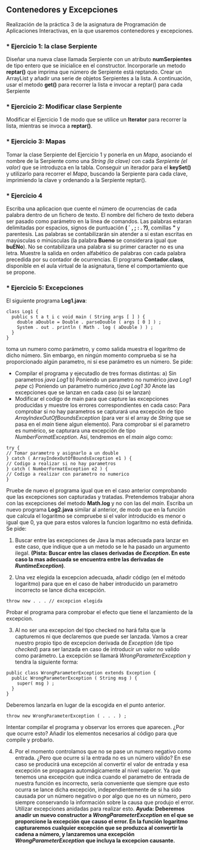 ## Contenedores y Excepciones
Realización de la práctica 3 de la asignatura de Programación de Aplicaciones Interactivas, en la que usaremos contenedores y 
excepciones.

### * Ejercicio 1: la clase Serpiente
Diseñar una nueva clase llamada Serpiente con un atributo **numSerpientes** de tipo entero que se inicialice en el constructor.
Incorporarle un metodo **reptar()** que imprima que número de Serpiente está reptando. Crear un ArrayList y añadir una serie de 
objetos Serpientes a la lista. A continuación, usar el metodo **get()** para recorrer la lista e invocar a reptar() para cada 
Serpiente

### *  Ejercicio 2: Modificar clase Serpiente
Modificar el Ejercicio 1 de modo que se utilice un **Iterator** para recorrer la lista, mientras se invoca a **reptar()**.

### * Ejercicio 3: Mapas
Tomar la clase Serpiente del Ejercicio 1 y ponerla en un *Mapa*, asociando el nombre de la Serpiente como una *String (la clave)* 
con cada *Serpiente (el valor)* que se introduzca en la tabla. Conseguir un iterador para el **keySet()** y utilizarlo para recorrer 
el *Mapa*, buscando la Serpiente para cada clave, imprimiendo la clave y ordenando a la Serpiente reptar().

### * Ejercicio 4
Escriba una aplicacion que cuente el número de ocurrencias de cada palabra dentro de un fichero de texto. El nombre del fichero 
de texto debera ser pasado como parámetro en la línea de comandos. Las palabras estaran delimitadas por espacios, signos de 
puntuación **( ´ , ; : . ?)**, comillas **"** y parentesis. Las palabras se contabilizarán sin atender a si estan escritas en 
mayúsculas o minúsculas (la palabra **Bueno** se considerara igual que **buENo**). No se contabilizara una palabra si su primer 
caracter no es una letra. Muestre la salida en orden alfabético de palabras con cada palabra precedida por su contador de ocurrencias.
El programa **Contador.class**, disponible en el aula virtual de la asignatura, tiene el comportamiento que se propone.

### * Ejercicio 5: Excepciones
El siguiente programa **Log1.java**:
```
class Log1 {
  public s t a t i c void main ( String args [ ] ) {
    double aDouble = Double . parseDouble ( args [ 0 ] ) ;
    System . out . println ( Math . log ( aDouble ) ) ;
  }
}
```
toma un numero como parámetro, y como salida muestra el logaritmo de dicho número. Sin embargo, en ningún momento comprueba si se 
ha proporcionado algún parametro, ni si ese parámetro es un número. Se pide: 
* Compilar el programa y ejecutadlo de tres formas distintas:
  a) Sin parametros
  *java Log1*
  b) Poniendo un parametro no numérico
  *java Log1 pepe*
  c) Poniendo un parametro numérico
  *java Log1 30*
Anote las excepciones que se lanzan en cada caso (si se lanzan)
* Modificar el codigo de main para que capture las excepciones producidas y muestre los errores correspondientes en cada caso:
Para comprobar si no hay parametros se capturará una excepción de tipo *ArrayIndexOutOfBoundsException* (para ver si el array de 
*String* que se pasa en el *main* tiene algun elemento). Para comprobar si el parametro es numérico, se capturara una excepción 
de tipo *NumberFormatException*. Así, tendremos en el *main* algo como:
```
try {
// Tomar parametro y asignarlo a un double
} catch ( ArrayIndexOutOfBoundsException e1 ) {
// Codigo a realizar si no hay parametros
} catch ( NumberFormatException e2 ) {
// Codigo a realizar con parametro no numerico
}
```
Pruebe de nuevo el programa igual que en el caso anterior comprobando que las excepciones son capturadas y tratadas.
Pretendemos trabajar ahora con las excepciones del metodo **Math.log** y no con las del *main*. Escriba un nuevo programa 
**Log2.java** similar al anterior, de modo que en la función que calcula el logaritmo se compruebe si el valor introducido es menor 
o igual que 0, ya que para estos valores la funcion logaritmo no está definida. Se pide: 
1. Buscar entre las excepciones de Java la mas adecuada para lanzar en este caso, que indique que a un metodo se le ha pasado un 
argumento ilegal. **(Pista: Buscar entre las clases derivadas de *Exception*. En este caso la mas adecuada se encuentra entre las derivadas de *RuntimeException*)**.

2. Una vez elegida la excepcion adecuada, añadir código (en el método logaritmo) para que en el caso de haber introducido un parametro
incorrecto se lance dicha excepción. 
```
throw new . . . // excepcion elegida
```
Probar el programa para comprobar el efecto que tiene el lanzamiento de la excepcion.

3. Al no ser una excepcion del tipo checked no hará falta que la capturemos ni que declaremos que puede ser lanzada. Vamos a crear
nuestro propio tipo de excepcion derivada de *Exception* (de tipo *checked*) para ser lanzada en caso de introducir un valor no valido 
como parámetro. La excepción se llamará *WrongParameterException* y tendra la siguiente forma: 
```
public class WrongParameterException extends Exception {
  public WrongParameterException ( String msg ) {
    super( msg ) ;
  }
}
```
Deberemos lanzarla en lugar de la escogida en el punto anterior.
```
throw new WrongParameterException ( . . . ) ;
```
Intentar compilar el programa y observar los errores que aparecen. ¿Por que ocurre esto? Añadir los elementos necesarios al código 
para que compile y probarlo.

4. Por el momento controlamos que no se pase un numero negativo como entrada. ¿Pero que ocurre si la entrada no es un número válido?
En ese caso se producirá una excepción al convertir el valor de entrada y esa excepción se propagara automágicamente al nivel 
superior. Ya que tenemos una excepción que indica cuando el parametro de entrada de nuestra función es incorrecto, sería conveniente
que siempre que esto ocurra se lance dicha excepción, independientemente de si ha sido causada por un número negativo o por algo que
no es un número, pero siempre conservando la información sobre la causa que produjo el error. Utilizar excepciones anidadas para
realizar esto. **Ayuda: Deberemos anadir un nuevo constructor a *WrongParameterException* en el que se proporcione la excepción que causo el error. En la función logaritmo capturaremos cualquier excepción que se produzca al convertir la cadena a número, y lanzaremos una excepción *WrongParameterException* que incluya la excepcion causante.** 
